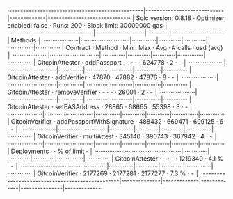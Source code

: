 

·------------------------------------------------|----------------------------|-------------|-----------------------------·
|              Solc version: 0.8.18              ·  Optimizer enabled: false  ·  Runs: 200  ·  Block limit: 30000000 gas  │
·················································|····························|·············|······························
|  Methods                                                                                                                │
····················|····························|··············|·············|·············|···············|··············
|  Contract         ·  Method                    ·  Min         ·  Max        ·  Avg        ·  # calls      ·  usd (avg)  │
····················|····························|··············|·············|·············|···············|··············
|  GitcoinAttester  ·  addPassport               ·           -  ·          -  ·     624778  ·            2  ·          -  │
····················|····························|··············|·············|·············|···············|··············
|  GitcoinAttester  ·  addVerifier               ·       47870  ·      47882  ·      47876  ·            8  ·          -  │
····················|····························|··············|·············|·············|···············|··············
|  GitcoinAttester  ·  removeVerifier            ·           -  ·          -  ·      26001  ·            2  ·          -  │
····················|····························|··············|·············|·············|···············|··············
|  GitcoinAttester  ·  setEASAddress             ·       28865  ·      68665  ·      55398  ·            3  ·          -  │
····················|····························|··············|·············|·············|···············|··············
|  GitcoinVerifier  ·  addPassportWithSignature  ·      488432  ·     669471  ·     609125  ·            6  ·          -  │
····················|····························|··············|·············|·············|···············|··············
|  GitcoinVerifier  ·  multiAttest               ·      345140  ·     390743  ·     367942  ·            4  ·          -  │
····················|····························|··············|·············|·············|···············|··············
|  Deployments                                   ·                                          ·  % of limit   ·             │
·················································|··············|·············|·············|···············|··············
|  GitcoinAttester                               ·           -  ·          -  ·    1219340  ·        4.1 %  ·          -  │
·················································|··············|·············|·············|···············|··············
|  GitcoinVerifier                               ·     2177269  ·    2177281  ·    2177277  ·        7.3 %  ·          -  │
·------------------------------------------------|--------------|-------------|-------------|---------------|-------------·



